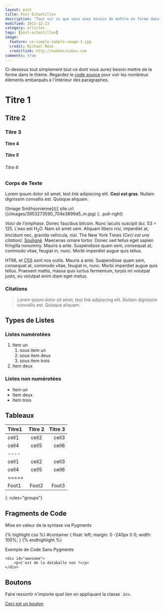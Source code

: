 ```yaml
---
layout: post
title: Post Échantillon
description: "Tout sur ce que vous avez besoin de mettre en forme dans le thème : titres, paragraphes, citations, tableaux, blocs de code et plus encore."
modified: 2013-12-23
category: articles
tags: [post-echantillon]
image:
  feature: so-simple-sample-image-1.jpg
  credit: Michael Rose
  creditlink: http://mademistakes.com
comments: true  
---
```


Ci-dessous tout simplement tout ce dont vous aurez besoin mettre de la forme dans le thème. 
Regardez le [code source](https://github.com/ChristopheDucamp/so-simple-theme-fr/blob/gh-pages/_posts/2013-12-23-post-echantillon.md) pour voir les nombreux éléments embarqués à l'intérieur des paragraphes.

# Titre 1

## Titre 2

### Titre 3

#### Titre 4

##### Titre 5

###### Titre 6

### Corps de Texte

Lorem ipsum dolor sit amet, test link adipiscing elit. **Ceci est gras**. Nullam dignissim convallis est. Quisque aliquam.

![Image Smithsonienne]({{ site.url }}/images/3953273590_704e3899d5_m.jpg)
{: .pull-right}

*Voici de l'emphase*. Donec faucibus bitcoin. Nunc iaculis suscipit dui. 53 = 125. L'eau est H<sub>2</sub>O. Nam sit amet sem. Aliquam libero nisi, imperdiet at, tincidunt nec, gravida vehicula, nisl. The New York Times <cite>(Ceci est une citation)</cite>. <u>Souligné</u>. Maecenas ornare tortor. Donec sed tellus eget sapien fringilla nonummy. Mauris a ante. Suspendisse quam sem, consequat at, commodo vitae, feugiat in, nunc. Morbi imperdiet augue quis tellus.

HTML et <abbr title="cascading stylesheets">CSS</abbr> sont nos outils. Mauris a ante. Suspendisse quam sem, consequat at, commodo vitae, feugiat in, nunc. Morbi imperdiet augue quis tellus. Praesent mattis, massa quis luctus fermentum, turpis mi volutpat justo, eu volutpat enim diam eget metus.

### Citations

> Lorem ipsum dolor sit amet, test link adipiscing elit. Nullam dignissim convallis est. Quisque aliquam.

## Types de Listes

### Listes numérotées 

1. Item un
   1. sous item un
   2. sous item deux
   3. sous item trois
2. Item deux

### Listes non numérotées

* Item un
* Item deux
* Item trois

## Tableaux

| Titre1  | Titre 2 | Titre 3 |
|:--------|:-------:|--------:|
| cell1   | cell2   | cell3   |
| cell4   | cell5   | cell6   |
|----
| cell1   | cell2   | cell3   |
| cell4   | cell5   | cell6   |
|=====
| Foot1   | Foot2   | Foot3
{: rules="groups"}

## Fragments de Code

Mise en valeur de la syntaxe via Pygments

{% highlight css %}
#container {
  float: left;
  margin: 0 -240px 0 0;
  width: 100%;
}
{% endhighlight %}

Exemple de Code Sans Pygments

    <div id="awesome">
        <p>C'est de la databalle non ?</p>
    </div>

## Boutons

Faire ressortir n'importe quel lien en appliquant la classe `.btn`.

<div markdown="0"><a href="#" class="btn">Ceci est un bouton</a></div>
